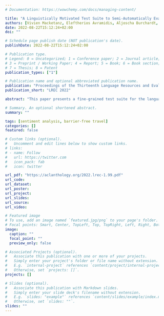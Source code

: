 ```yaml
---
# Documentation: https://wowchemy.com/docs/managing-content/

title: "A Linguistically Motivated Test Suite to Semi-Automatically Evaluate German–English Machine Translation Output"
authors: [Vivien Macketanz, Eleftherios Avramidis, Aljoscha Burchardt, He Wang, Renlong Ai, Shushen Manakhimova, Ursula Strohriegel, Sebastian Möller, Hans Uszkoreit]
date: 2022-08-22T15:12:24+02:00
doi: ""

# Schedule page publish date (NOT publication's date).
publishDate: 2022-08-22T15:12:24+02:00

# Publication type.
# Legend: 0 = Uncategorized; 1 = Conference paper; 2 = Journal article;
# 3 = Preprint / Working Paper; 4 = Report; 5 = Book; 6 = Book section;
# 7 = Thesis; 8 = Patent
publication_types: ["1"]

# Publication name and optional abbreviated publication name.
publication: "Proceedings of the Thirteenth Language Resources and Evaluation Conference"
publication_short: "LREC 2022"

abstract: "This paper presents a fine-grained test suite for the language pair German–English. The test suite is based on a number of linguistically motivated categories and phenomena and the semi-automatic evaluation is carried out with regular expressions. We describe the creation and implementation of the test suite in detail, providing a full list of all categories and phenomena. Furthermore, we present various exemplary applications of our test suite that have been implemented in the past years, like contributions to the Conference of Machine Translation, the usage of the test suite and MT outputs for quality estimation, and the expansion of the test suite to the language pair Portuguese–English. We describe how we tracked the development of the performance of various systems MT systems over the years with the help of the test suite and which categories and phenomena are prone to resulting in MT errors. For the first time, we also make a large part of our test suite publicly available to the research community."

# Summary. An optional shortened abstract.
summary: ""

tags: [sentiment analysis, barrier-free travel]
categories: []
featured: false

# Custom links (optional).
#   Uncomment and edit lines below to show custom links.
# links:
# - name: Follow
#   url: https://twitter.com
#   icon_pack: fab
#   icon: twitter

url_pdf: "https://aclanthology.org/2022.lrec-1.99.pdf"
url_code:
url_dataset:
url_poster:
url_project:
url_slides:
url_source:
url_video:

# Featured image
# To use, add an image named `featured.jpg/png` to your page's folder. 
# Focal points: Smart, Center, TopLeft, Top, TopRight, Left, Right, BottomLeft, Bottom, BottomRight.
image:
  caption: ""
  focal_point: ""
  preview_only: false

# Associated Projects (optional).
#   Associate this publication with one or more of your projects.
#   Simply enter your project's folder or file name without extension.
#   E.g. `internal-project` references `content/project/internal-project/index.md`.
#   Otherwise, set `projects: []`.
projects: []

# Slides (optional).
#   Associate this publication with Markdown slides.
#   Simply enter your slide deck's filename without extension.
#   E.g. `slides: "example"` references `content/slides/example/index.md`.
#   Otherwise, set `slides: ""`.
slides: ""
---
```

